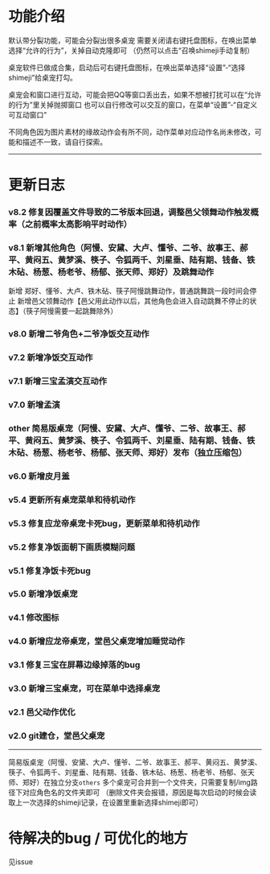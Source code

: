 # 功能介绍

默认带分裂功能，可能会分裂出很多桌宠
需要关闭请右键托盘图标，在唤出菜单选择“允许的行为”，关掉自动克隆即可
（仍然可以点击“召唤shimeji手动复制）


桌宠软件已做成合集，启动后可右键托盘图标，在唤出菜单选择“设置”-“选择shimeji”给桌宠打勾。


桌宠会和窗口进行互动，可能会把QQ等窗口丢出去，如果不想被打扰可以在“允许的行为”里关掉抛掷窗口
也可以自行修改可以交互的窗口，在菜单“设置”-“自定义可互动窗口”


不同角色因为图片素材的缘故动作会有所不同，动作菜单对应动作名尚未修改，可能和描述不一致，请自行探索。


--------------------

# 更新日志

### v8.2 修复因覆盖文件导致的二爷版本回退，调整邑父领舞动作触发概率（之前概率太高影响平时动作）

### v8.1 新增其他角色（阿慢、安黛、大卢、懂爷、二爷、故事王、郝平、黄闷五、黄梦溪、筷子、令狐两千、刘星垂、陆有期、钱备、铁木砧、杨葱、杨老爷、杨郁、张天师、郑好）及跳舞动作

新增 郑好、懂爷、大卢、铁木砧、筷子阿慢跳舞动作，普通跳舞跳一段时间会停止
新增邑父领舞动作【邑父用此动作以后，其他角色会进入自动跳舞不停止的状态】（筷子阿慢需要一起跳舞除外）

### v8.0 新增二爷角色+二爷净饭交互动作

### v7.2 新增净饭交互动作

### v7.1 新增三宝孟演交互动作

### v7.0 新增孟演

### other 简易版桌宠（阿慢、安黛、大卢、懂爷、二爷、故事王、郝平、黄闷五、黄梦溪、筷子、令狐两千、刘星垂、陆有期、钱备、铁木砧、杨葱、杨老爷、杨郁、张天师、郑好）发布（独立压缩包）

### v6.0 新增皮月羞

### v5.4 更新所有桌宠菜单和待机动作

### v5.3 修复应龙帝桌宠卡死bug，更新菜单和待机动作

### v5.2 修复净饭面朝下画质模糊问题

### v5.1 修复净饭卡死bug

### v5.0 新增净饭桌宠

### v4.1 修改图标

### v4.0 新增应龙帝桌宠，堂邑父桌宠增加睡觉动作

### v3.1 修复三宝在屏幕边缘掉落的bug

### v3.0 新增三宝桌宠，可在菜单中选择桌宠

### v2.1 邑父动作优化

### v2.0 git建仓，堂邑父桌宠

--------------------

简易版桌宠（阿慢、安黛、大卢、懂爷、二爷、故事王、郝平、黄闷五、黄梦溪、筷子、令狐两千、刘星垂、陆有期、钱备、铁木砧、杨葱、杨老爷、杨郁、张天师、郑好）在独立分支`others`
多个桌宠可合并到一个文件夹，只需要复制/img路径下对应角色名的文件夹即可
（删除文件夹会报错，原因是每次启动的时候会读取上一次选择的shimeji记录，在设置里重新选择shimeji即可）

# 待解决的bug / 可优化的地方

见issue